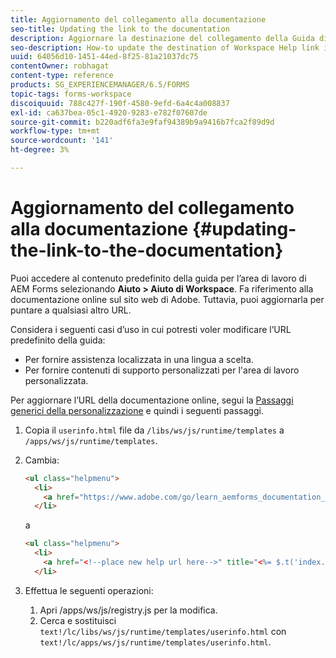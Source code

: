 ```yaml
---
title: Aggiornamento del collegamento alla documentazione
seo-title: Updating the link to the documentation
description: Aggiornare la destinazione del collegamento della Guida di Workspace nell’area di lavoro di AEM Forms in modo che punti al collegamento alla documentazione personalizzata.
seo-description: How-to update the destination of Workspace Help link in AEM Forms workspace to point to your custom documentation link.
uuid: 64056d10-1451-44ed-8f25-81a21037dc75
contentOwner: robhagat
content-type: reference
products: SG_EXPERIENCEMANAGER/6.5/FORMS
topic-tags: forms-workspace
discoiquuid: 788c427f-190f-4580-9efd-6a4c4a008837
exl-id: ca637bea-05c1-4920-9283-e782f07607de
source-git-commit: b220adf6fa3e9faf94389b9a9416b7fca2f89d9d
workflow-type: tm+mt
source-wordcount: '141'
ht-degree: 3%

---
```


# Aggiornamento del collegamento alla documentazione {#updating-the-link-to-the-documentation}

Puoi accedere al contenuto predefinito della guida per l’area di lavoro di AEM Forms selezionando **Aiuto > Aiuto di Workspace**. Fa riferimento alla documentazione online sul sito web di Adobe. Tuttavia, puoi aggiornarla per puntare a qualsiasi altro URL.

Considera i seguenti casi d’uso in cui potresti voler modificare l’URL predefinito della guida:

* Per fornire assistenza localizzata in una lingua a scelta.
* Per fornire contenuti di supporto personalizzati per l&#39;area di lavoro personalizzata.

Per aggiornare l’URL della documentazione online, segui la [Passaggi generici della personalizzazione](/help/forms/using/generic-steps-html-workspace-customization.md) e quindi i seguenti passaggi.

1. Copia il `userinfo.html` file da `/libs/ws/js/runtime/templates` a `/apps/ws/js/runtime/templates`.
1. Cambia:

   ```html
   <ul class="helpmenu">
     <li>
       <a href="https://www.adobe.com/go/learn_aemforms_documentation_63" title="<%= $.t('index.header.dropdown.WorkspaceHelp')%>" target="_blank"><%= $.t('index.header.dropdown.WorkspaceHelp')%></a>
     </li>
   ```

   a

   ```html
   <ul class="helpmenu">
     <li>
       <a href="<!--place new help url here-->" title="<%= $.t('index.header.dropdown.WorkspaceHelp')%>" target="_blank"><%= $.t('index.header.dropdown.WorkspaceHelp')%></a>
     </li>
   ```

1. Effettua le seguenti operazioni:

   1. Apri /apps/ws/js/registry.js per la modifica.
   1. Cerca e sostituisci `text!/lc/libs/ws/js/runtime/templates/userinfo.html` con `text!/lc/apps/ws/js/runtime/templates/userinfo.html`.
